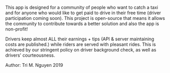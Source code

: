 This app is designed for a community of people who want to catch a taxi and for anyone who would like to get paid to drive in their free time (driver participation coming soon). This project is open-source that means it allows the community to contribute towards a better solution and also the app is non-profit!

Drivers keep almost ALL their earnings + tips (API & server maintaining costs are published.) while riders are served with pleasant rides. This is achieved by our stringent policy on driver background check, as well as drivers' courteousness.

Author: Tri M. Nguyen 2019
